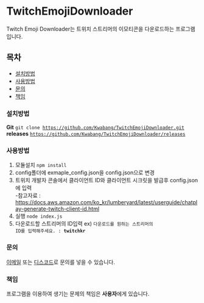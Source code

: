 # TwitchEmojiDownloader <img src="https://img.shields.io/static/v1?label=code&message=Node.js&color=green" alt="">

Twitch Emoji Downloader는 트위치 스트리머의 이모티콘을 다운로드하는 프로그램입니다.<br>

## 목차
- [설치방법](#설치방법)
- [사용방법](#사용방법)
- [문의](#문의)
- [책임](#책임)

### 설치방법 
**Git** <code>git clone https://github.com/Kwabang/TwitchEmojiDownloader.git</code><br>
**releases** <code>https://github.com/Kwabang/TwitchEmojiDownloader/releases</code>

### 사용방법
1. 모듈설치 <code>npm install</code>
2. config폴더에 exmaple_config.json을 config.json으로 변경
3. 트위치 개발자 콘솔에서 클라이언트 ID와 클라이언트 시크릿을 발급후 config.json에 입력<br />
  -참고자료 : https://docs.aws.amazon.com/ko_kr/lumberyard/latest/userguide/chatplay-generate-twitch-client-id.html
4. 실행 <code>node index.js</code>
5. 다운로드할 스트리머의 ID입력 ex) <code>다운로드를 원하는 스트리머의 ID를 입력해주세요. : **twitchkr**</code>

### 문의
[이메일](mailto:kwabang2827@gmail.com) 또는 [디스코드](https://kwabang.net/join)로 문의를 넣을 수 있습니다.

### 책임
프로그램을 이용하여 생기는 문제의 책임은 **사용자**에게 있습니다.
